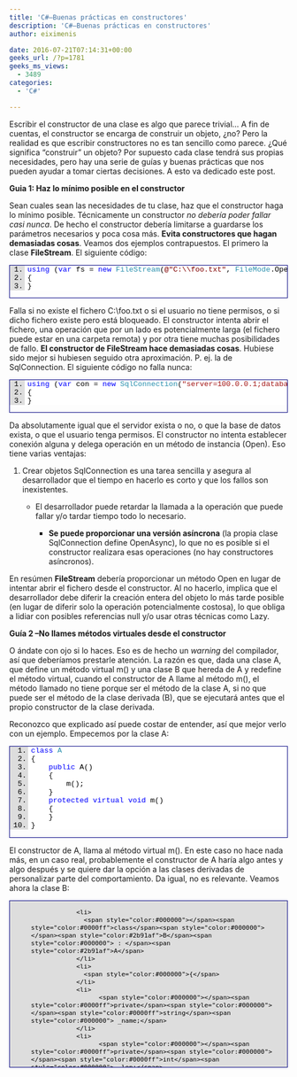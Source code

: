 ```yaml
---
title: 'C#–Buenas prácticas en constructores'
description: 'C#–Buenas prácticas en constructores'
author: eiximenis

date: 2016-07-21T07:14:31+00:00
geeks_url: /?p=1781
geeks_ms_views:
  - 3489
categories:
  - 'C#'

---
```

Escribir el constructor de una clase es algo que parece trivial… A fin de cuentas, el constructor se encarga de construir un objeto, ¿no? Pero la realidad es que escribir constructores no es tan sencillo como parece. ¿Qué significa “construir” un objeto? Por supuesto cada clase tendrá sus propias necesidades, pero hay una serie de guías y buenas prácticas que nos pueden ayudar a tomar ciertas decisiones. A esto va dedicado este post.

<!--more-->

**Guia 1: Haz lo mínimo posible en el constructor**

Sean cuales sean las necesidades de tu clase, haz que el constructor haga lo mínimo posible. Técnicamente un constructor _no debería poder fallar casi nunca_. De hecho el constructor debería limitarse a guardarse los parámetros necesarios y poca cosa más. **Evita constructores que hagan demasiadas cosas**. Veamos dos ejemplos contrapuestos. El primero la clase **FileStream**. El siguiente código:

<div id="scid:9ce6104f-a9aa-4a17-a79f-3a39532ebf7c:e67962c3-9810-4637-8ced-7c5f189469e3" class="wlWriterEditableSmartContent" style="float: none; padding-bottom: 0px; padding-top: 0px; padding-left: 0px; margin: 0px; display: inline; padding-right: 0px">
  <div style="border: #000080 1px solid; color: #000; font-family: 'Courier New', Courier, Monospace; font-size: 10pt">
    <div style="background: #ddd; max-height: 300px; overflow: auto">
      <ol start="1" style="background: #ffffff; margin: 0 0 0 2em; padding: 0 0 0 5px; white-space: nowrap">
        <li>
          <span style="color:#000000"></span><span style="color:#0000ff">using</span><span style="color:#000000"> (</span><span style="color:#0000ff">var</span><span style="color:#000000"> fs = </span><span style="color:#0000ff">new</span><span style="color:#000000"> </span><span style="color:#2b91af">FileStream</span><span style="color:#000000">(</span><span style="color:#800000">@"C:&#92;&#92;foo.txt"</span><span style="color:#000000">, </span><span style="color:#2b91af">FileMode</span><span style="color:#000000">.Open, </span><span style="color:#2b91af">FileAccess</span><span style="color:#000000">.Read))</span>
        </li>
        <li>
          <span style="color:#000000">{</span>
        </li>
        <li>
          <span style="color:#000000">}</span>
        </li>
      </ol>
    </div></p>
  </div></p>
</div>

Falla si no existe el fichero C:\foo.txt o si el usuario no tiene permisos, o si dicho fichero existe pero está bloqueado. El constructor intenta abrir el fichero, una operación que por un lado es potencialmente larga (el fichero puede estar en una carpeta remota) y por otra tiene muchas posibilidades de fallo. **El constructor de FileStream hace demasiadas cosas**. Hubiese sido mejor si hubiesen seguido otra aproximación. P. ej. la de SqlConnection. El siguiente código no falla nunca:

<div id="scid:9ce6104f-a9aa-4a17-a79f-3a39532ebf7c:0157e1c3-d318-4ecb-89ff-3a4aa132e8a2" class="wlWriterEditableSmartContent" style="float: none; padding-bottom: 0px; padding-top: 0px; padding-left: 0px; margin: 0px; display: inline; padding-right: 0px">
  <div style="border: #000080 1px solid; color: #000; font-family: 'Courier New', Courier, Monospace; font-size: 10pt">
    <div style="background: #ddd; max-height: 300px; overflow: auto">
      <ol start="1" style="background: #ffffff; margin: 0 0 0 2em; padding: 0 0 0 5px; white-space: nowrap">
        <li>
          <span style="color:#000000"></span><span style="color:#0000ff">using</span><span style="color:#000000"> (</span><span style="color:#0000ff">var</span><span style="color:#000000"> con = </span><span style="color:#0000ff">new</span><span style="color:#000000"> </span><span style="color:#2b91af">SqlConnection</span><span style="color:#000000">(</span><span style="color:#a31515">"server=100.0.0.1;database=myDb;uid=myUser;password=myPass;"</span><span style="color:#000000">))</span>
        </li>
        <li>
          <span style="color:#000000">{</span>
        </li>
        <li>
          <span style="color:#000000">}</span>
        </li>
      </ol>
    </div></p>
  </div></p>
</div>

Da absolutamente igual que el servidor exista o no, o que la base de datos exista, o que el usuario tenga permisos. El constructor no intenta establecer conexión alguna y delega operación en un método de instancia (Open). Eso tiene varias ventajas:

  1. Crear objetos SqlConnection es una tarea sencilla y asegura al desarrollador que el tiempo en hacerlo es corto y que los fallos son inexistentes. 
      * El desarrollador puede retardar la llamada a la operación que puede fallar y/o tardar tiempo todo lo necesario. 
          * **Se puede proporcionar una versión asíncrona** (la propia clase SqlConnection define OpenAsync), lo que no es posible si el constructor realizara esas operaciones (no hay constructores asíncronos).</ol> 
        En resúmen **FileStream** debería proporcionar un método Open en lugar de intentar abrir el fichero desde el constructor. Al no hacerlo, implica que el desarrollador debe diferir la creación entera del objeto lo más tarde posible (en lugar de diferir solo la operación potencialmente costosa), lo que obliga a lidiar con posibles referencias null y/o usar otras técnicas como Lazy<T>.
        
        **Guía 2 –No llames métodos virtuales desde el constructor**
        
        O ándate con ojo si lo haces. Eso es de hecho un _warning_ del compilador, así que deberíamos prestarle atención. La razón es que, dada una clase A, que define un método virtual m() y una clase B que hereda de A y redefine el método virtual, cuando el constructor de A llame al método m(), el método llamado no tiene porque ser el método de la clase A, si no que puede ser el método de la clase derivada (B), que se ejecutará antes que el propio constructor de la clase derivada.
        
        Reconozco que explicado así puede costar de entender, así que mejor verlo con un ejemplo. Empecemos por la clase A:
        
        <div id="scid:9ce6104f-a9aa-4a17-a79f-3a39532ebf7c:6f628e59-1f69-43ba-8c73-ae086d00f23e" class="wlWriterEditableSmartContent" style="float: none; padding-bottom: 0px; padding-top: 0px; padding-left: 0px; margin: 0px; display: inline; padding-right: 0px">
          <div style="border: #000080 1px solid; color: #000; font-family: 'Courier New', Courier, Monospace; font-size: 10pt">
            <div style="background: #ddd; max-height: 300px; overflow: auto">
              <ol start="1" style="background: #ffffff; margin: 0 0 0 2.5em; padding: 0 0 0 5px; white-space: nowrap">
                <li>
                  <span style="color:#000000"></span><span style="color:#0000ff">class</span><span style="color:#000000"> </span><span style="color:#2b91af">A</span>
                </li>
                <li>
                  <span style="color:#000000">{</span>
                </li>
                <li>
                      <span style="color:#000000"></span><span style="color:#0000ff">public</span><span style="color:#000000"> A()</span>
                </li>
                <li>
                      <span style="color:#000000">{</span>
                </li>
                <li>
                          <span style="color:#000000">m();</span>
                </li>
                <li>
                      <span style="color:#000000">}</span>
                </li>
                <li>
                      <span style="color:#000000"></span><span style="color:#0000ff">protected</span><span style="color:#000000"> </span><span style="color:#0000ff">virtual</span><span style="color:#000000"> </span><span style="color:#0000ff">void</span><span style="color:#000000"> m()</span>
                </li>
                <li>
                      <span style="color:#000000">{</span>
                </li>
                <li>
                      <span style="color:#000000">}</span>
                </li>
                <li>
                  <span style="color:#000000">}</span>
                </li>
              </ol>
            </div></p>
          </div></p>
        </div>
        
        El constructor de A, llama al método virtual m(). En este caso no hace nada más, en un caso real, probablemente el constructor de A haría algo antes y algo después y se quiere dar la opción a las clases derivadas de personalizar parte del comportamiento. Da igual, no es relevante. Veamos ahora la clase B:
        
        <div id="scid:9ce6104f-a9aa-4a17-a79f-3a39532ebf7c:aca6b234-1ff8-437c-a5e1-f51b913f27a4" class="wlWriterEditableSmartContent" style="float: none; padding-bottom: 0px; padding-top: 0px; padding-left: 0px; margin: 0px; display: inline; padding-right: 0px">
          <div style="border: #000080 1px solid; color: #000; font-family: 'Courier New', Courier, Monospace; font-size: 10pt">
            <div style="background: #ddd; max-height: 300px; overflow: auto">
              <ol start="1" style="backgro
und: #ffffff; margin: 0 0 0 2.5em; padding: 0 0 0 5px; white-space: nowrap">
                </p> 
                
                <li>
                  <span style="color:#000000"></span><span style="color:#0000ff">class</span><span style="color:#000000"> </span><span style="color:#2b91af">B</span><span style="color:#000000"> : </span><span style="color:#2b91af">A</span>
                </li>
                <li>
                  <span style="color:#000000">{</span>
                </li>
                <li>
                      <span style="color:#000000"></span><span style="color:#0000ff">private</span><span style="color:#000000"> </span><span style="color:#0000ff">string</span><span style="color:#000000"> _name;</span>
                </li>
                <li>
                      <span style="color:#000000"></span><span style="color:#0000ff">private</span><span style="color:#000000"> </span><span style="color:#0000ff">int</span><span style="color:#000000"> _len;</span>
                </li>
                <li>
                      <span style="color:#000000"></span><span style="color:#0000ff">public</span><span style="color:#000000"> B(</span><span style="color:#0000ff">string</span><span style="color:#000000"> name) </span>
                </li>
                <li>
                      <span style="color:#000000">{</span>
                </li>
                <li>
                          <span style="color:#000000">_name = name ?? </span><span style="color:#a31515">""</span><span style="color:#000000">;</span>
                </li>
                <li>
                      <span style="color:#000000">}</span>
                </li>
                <li>
                      <span style="color:#000000"></span><span style="color:#0000ff">protected</span><span style="color:#000000"> </span><span style="color:#0000ff">override</span><span style="color:#000000"> </span><span style="color:#0000ff">void</span><span style="color:#000000"> m()</span>
                </li>
                <li>
                      <span style="color:#000000">{</span>
                </li>
                <li>
                          <span style="color:#000000"></span><span style="color:#0000ff">base</span><span style="color:#000000">.m();</span>
                </li>
                <li>
                          <span style="color:#000000">_len = _name.Length;</span>
                </li>
                <li>
                      <span style="color:#000000">}</span>
                </li>
                <li>
                  <span style="color:#000000">}</span>
                </li>
              </ol>
            </div></p>
          </div></p>
        </div>
        
        La clase B hereda de A y redefine m. A priori no parece que haya nada incorrecto en el código, ¿verdad? Hasta que hacemos:
        
        <div id="scid:9ce6104f-a9aa-4a17-a79f-3a39532ebf7c:a95afb19-a600-46dd-9418-07a07dce3b21" class="wlWriterEditableSmartContent" style="float: none; padding-bottom: 0px; padding-top: 0px; padding-left: 0px; margin: 0px; display: inline; padding-right: 0px">
          <div style="border: #000080 1px solid; color: #000; font-family: 'Courier New', Courier, Monospace; font-size: 10pt">
            <div style="background: #ddd; max-height: 300px; overflow: auto">
              <ol start="1" style="background: #ffffff; margin: 0 0 0 2em; padding: 0 0 0 5px; white-space: nowrap">
                <li>
                  <span style="color:#0000ff">var</span><span style="color:#000000"> b = </span><span style="color:#0000ff">new</span><span style="color:#000000"> </span><span style="color:#2b91af">B</span><span style="color:#000000">(</span><span style="color:#a31515">"hola"</span><span style="color:#000000">);</span>
                </li>
              </ol>
            </div></p>
          </div></p>
        </div>
        
        Y obtenemos una _NullReferenceException_ en el método m() de B. ¿Y eso? Pues muy sencillo:
        
          * Estamos creando un objeto de tipo B 
              * La clase B hereda de A, por lo que primero se ejecuta el constructor de la clase base (A) antes que el constructor propio (B) 
                  * El constructor de la clase A llama al método m que es virtual y por lo tanto se ejecuta el método basándose en el tipo de objeto. El objeto es de tipo B por lo que se ejecuta el método m() de la clase B a pesar de estar llamado desde el constructor de la clase A. 
                      * El método m() de la clase B accede a una propiedad \_name, que se inicializa en el constructor de la clase B, todavía no ejecutado. Así que \_name vale null y obtenemos nuestra excepción.</ul> 
                    De hecho, de nuevo, llamar a métodos virtuales desde un constructor suele ser indicación de que, quizá, el constructor hace demasiadas cosas.
                    
                    **¿Constructores o métodos estáticos?**
                    
                    Esa es una muy buena pregunta. No tengo una respuesta contundente, solo aspectos que podemos considerar:
                    
                      1. Un método estático puede devolver null en lugar de tener que lanzar una excepción. 
                          * Un método estático puede devolver instancias previamente creadas (aplicar memoización, especialmente en el caso de objetos inmutables). 
                              * Un método estático puede devolver un objeto de un subtipo si es necesario. 
                                  * Un método estático puede tener cualquier nombre, lo que puede hacer el código más legible. 
                                      * Al ver “new” queda claro que se crea un objeto. Llamando a un método estático puede ser más confuso (¿se está creando realmente un objeto?).</ol> 
                                    Hay gente que cuando el constructor va más allá de hacer algo sencillo prefieren usar un método estático. P. ej. el método File.OpenRead, devuelve un FileStream configurado para leer un fichero. Vale, en el fondo se limita a llamar al constructor de FileStream con unos determinados parámetros (aunque no es el caso File.OpenRead podría hacer otras cosas como devolver null si el fichero no existe, en lugar de propagar la excepción lanzada por el constructor de FileStream). La clave ahí está en que al ser File.OpenRead un método, uno puede esperar una semántica más compleja que la que pueda esperar de un constructor. Es decir, usar un método estático es una manera de decir “hey, eso crea un objeto, pero lo hace de una forma que es más compleja que la habitual”. También permite agrupar la creación y la inicialización (p. ej. un método estático SqlConnection.OpenNew() podría crear y abrir una conexión, todo a la vez).
                                    
                                    Veamos un ejemplo (**está forzado**, luego cuento el por qué, pero como ejemplo nos servirá): System.Guid. Uno puede esperar que para crear un Guid baste con hacer:
                                    
                                    <div id="scid:9ce6104f-a9aa-4a17-a79f-3a39532ebf7c:052b34e4-0a0b-4f37-bc66-07f83b422139" class="wlWriterEditableSmartContent" style="float: none; padding-bottom: 0px; padding-top: 0px; padding-left: 0px; margin: 0px; display: inline; padding-right: 0px">
                                      <div style="border: #000080 1px solid; color: #000; font-family: 'Courier New', Courier, Monospace; font-size: 10pt">
                                        <div style="background: #ddd; max-height: 300px; overflow: auto">
                                          <ol start="1" style="background: #ffffff; margin: 0 0 0 2em; padding: 0 0 0 5px; white-space: nowrap">
                                            <li>
                                              <span style="color:#0000ff">var</span><span style="color:#000000"> guid = </span><span style="color:#0000ff">new</span><span style="color:#000000"> </span><span style="color:#2b91af">Guid</span><span style="color:#000000">();</span>
                                            </li>
                                          </ol>
                                        </div></p>
                                      </div></p>
                                    </div>
                                    
                                    Pero la realidad es que con esto obtenemos el Guid vacío, con valor igual a cero, que no es muy útil (generalmente queremos que los Guids sean identificadores únicos). Para conseguir un Guid único debemos usar un método estático:
                                    
                                    <div id="scid:9ce6104f-a9aa-4a17-a79f-3a39532ebf7c:129c04c7-2d98-4410-b220-c5cb7776806a" class="wlWriterEditableSmartContent" style="float: none; padding-bottom: 0px; padding-top: 0px; padding-left: 0px; margin: 0px; display: inline; padding-right: 0px">
                                      <div style="border: #000080 1px solid; color: #000; font-family: 'Courier New', Courier, Monospace; font-size: 10pt">
                                        <div style="background: #ddd; max-height: 300px; overflow: auto">
                                          <ol start="1" style="background: #ffffff; margin: 0 0 0 2em; padding: 0 0 0 5px; white-space: nowrap">
                                            <li>
                                              <span style="color:#0000ff">var</span><span style="color:#000000"> guid = </span><span style="color:#2b91af">Guid</span><span style="color:#000000">.NewGuid();</span>
                                            </li>
                                          </ol>
                                        </div></p>
                                      </div></p>
                                    </div>
                                    
                                    No se me ocurre ninguna razón por la cual este comportamiento no podría ser el del constructor por defecto (y más cuando tenemos Guid.Empy para obtener el Guid vacío). Cuando creamos un Guid raramente queremos el Guid vacío, queremos eso, un Guid único. Crear un Guid único no es una operación costosa ni que a priori deba fallar: basta con inicializar con cierto algoritmo los valores del Guid. **Antes he dicho que este ejemplo estaba forzado y es que realmente hay una razón de peso por la que System.Guid se comporte así y es que es una struct, no una clase**. La
  
                                    s structs tienen siempre un constructor por defecto que no se puede redefinir, de ahí que **realmente los creadores de System.Guid no tenían otra opción**. Es una **limitación del lenguaje** lo que les ha obligado a esa aproximación, pero bueno… me ha servido como ejemplo. Es uno de esos casos en que una limitación del lenguaje afecta al diseño de un tipo 😉
                                    
                                    Personalmente, si hay muchas maneras de crear un objeto, a partir de distintos tipos de parámetros prefiero tener varios métodos estáticos antes que muchas sobrecargas del constructor. Un ejemplo de esto en el framework lo tenemos con la clase (realmente struct, pero ahora sí que no importa) DateTime. DateTime tiene 12 constructores, pero realmente esos 12 constructores son “dos” constructores que tienen todos los parámetros opcionales (de ahí las sobrecargas). Podemos agrupar los 12 constructores en:
                                    
                                      * 10 constructores que nos permiten crear un DateTime a partir de un áño, mes, día, hora, minuto, segundo y calendario. 
                                          * 2 constructores que nos permiten crear un DateTime a partir de unos _ticks_ y un calendario</ul> 
                                        Además de estos “dos” constructores tenemos varios métodos estáticos en DateTime tales como FromBinary o FromFileTime para obtener un DateTime a partir de otros elementos. Nos podemos preguntar por qué para crear un DateTime a partir de _ticks_ se usa el constructor y para hacerlo a partir del tiempo de un fichero lo hacemos usando un método estático. Hay, de hecho, una razón técnica: tanto los _ticks_ y el tiempo de un fichero es un long. Obviamente no podemos tener dos constructores que ambos acepten solo un long, así que los diseñadores de la clase han optado por el constructor en un caso (el que, probablemente, consideran más “normal”) y en un método estático en el otro. ¿Mi opinión? He dicho antes que los 12 constructores de DateTime son realmente dos, que definen dos maneras de crear un DateTime (a partir de año, mes, día y demás y a partir de _ticks_). Yo, quizá, hubiese eliminado los dos constructores que usan _ticks_ y hubiese creado un método estático FromTicks. ¿Por qué? Pues porque intento que **el constructor defina la forma canónica (normal, habitual) de crear un tipo**. Por supuesto alguien puede considerar que tan habitual es crear un DateTime a partir de _ticks_ como usando años, meses y demás. Bajo este punto de vista, no me parece mal que ambos mecanismos sean los constructores. Pero sí intento esto: que el constructor defina la forma habitual de crear un objeto. Si hay otros mecanismos, adicionales, prefiero que estén en métodos estáticos.
                                        
                                        Por supuesto, esto es solo una opinión 🙂
                                        
                                        **¿Cuantos parámetros debe tener el constructor?**
                                        
                                        Para responder a esta pregunta creo que debemos distinguir si los parámetros recibidos son dependencias del objeto o meramente lo describen. P. ej. podríamos suponer una clase SolidRectangle con un constructor que aceptase 9 parámetros: x, y, altura, anchura, color de relleno, color de línea, estilo de relleno, estilo de línea y transparencia. ¿Esos 9 parámetros son demasiados? En este caso, realmente, esos 9 parámetros se limitan a describir el rectángulo como tal. Si 9 parámetros en el constructor nos parecen demasiados, tenemos otras aproximaciones:
                                        
                                          1. Sustituir algunos (o todos) de esos parámetros por propiedades. Pero con esto perdemos la posibilidad de que los objetos SolidRectangle sean inmutables. Muchas veces la inmutabilidad es una característica deseable. 
                                              * Agrupar esos parámetros en un objeto tipo “SolidRectangleProps” que, básicamente, contiene esas mismas propiedades (o casi todas ellas). Esta aproximación reduce en efecto los parámetros del constructor de 9 a quizá 1, pero realmente no ha cambiado nada sustancial. Si “SolidRectangleProps” solo se usa para crear objetos SolidRectangle realmente no hemos ganada nada. Otra cosa es si a partir de un SolidRectangle puedo extraer sus “SolidRectangleProps” y usar este objeto para crear otros SolidRectangle o incluso otro tipo de figuras.</ol> 
                                            Lo importante es tener claro que un número elevado de parámetros en el constructor no es malo “per se” y agruparlos en un objeto tampoco tiene por qué aportar nada concreto. Otra cosa es si esos parámetros son _dependencias_ del objeto. En este caso, si tenemos muchas dependencias es un síntoma de que nuestra clase puede estar rompiendo el SRP. Así, p. ej. si un controlador de ASP.NET MVC recibe 9 parámetros, es para revisarlo (los controladores no se “describen” así que esos 9 parámetros seguro que son dependencias). Este es un error en el que se cae muy frecuentemente cuando se usa inyección de dependencias.
                                            
                                            Y nada, eso es todo… ¡Espero que esas ideas y reflexiones te hayan resultado útiles!
                                            
                                            Saludos! 😉